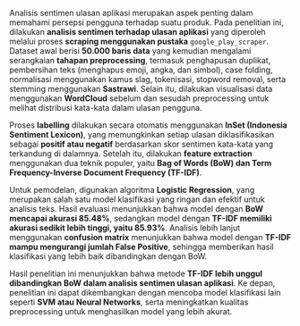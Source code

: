 Analisis sentimen ulasan aplikasi merupakan aspek penting dalam memahami persepsi pengguna terhadap suatu produk. Pada penelitian ini, dilakukan **analisis sentimen terhadap ulasan aplikasi** yang diperoleh melalui proses **scraping menggunakan pustaka** `google_play_scraper`. Dataset awal berisi **50.000 baris data** yang kemudian mengalami serangkaian **tahapan preprocessing**, termasuk penghapusan duplikat, pembersihan teks (menghapus emoji, angka, dan simbol), case folding, normalisasi menggunakan kamus slag, tokenisasi, stopword removal, serta stemming menggunakan **Sastrawi**. Selain itu, dilakukan visualisasi data menggunakan **WordCloud** sebelum dan sesudah preprocessing untuk melihat distribusi kata-kata dalam ulasan pengguna.  

Proses **labelling** dilakukan secara otomatis menggunakan **InSet (Indonesia Sentiment Lexicon)**, yang memungkinkan setiap ulasan diklasifikasikan sebagai **positif atau negatif** berdasarkan skor sentimen kata-kata yang terkandung di dalamnya. Setelah itu, dilakukan **feature extraction** menggunakan dua teknik populer, yaitu **Bag of Words (BoW) dan Term Frequency-Inverse Document Frequency (TF-IDF)**.  

Untuk pemodelan, digunakan algoritma **Logistic Regression**, yang merupakan salah satu model klasifikasi yang ringan dan efektif untuk analisis teks. Hasil evaluasi menunjukkan bahwa model dengan **BoW mencapai akurasi 85.48%**, sedangkan model dengan **TF-IDF memiliki akurasi sedikit lebih tinggi, yaitu 85.93%**. Analisis lebih lanjut menggunakan **confusion matrix** menunjukkan bahwa model dengan **TF-IDF mampu mengurangi jumlah False Positive**, sehingga memberikan hasil klasifikasi yang lebih baik dibandingkan dengan BoW.  

Hasil penelitian ini menunjukkan bahwa metode **TF-IDF lebih unggul dibandingkan BoW dalam analisis sentimen ulasan aplikasi**. Ke depan, penelitian ini dapat dikembangkan dengan mencoba model klasifikasi lain seperti **SVM atau Neural Networks**, serta meningkatkan kualitas preprocessing untuk menghasilkan model yang lebih akurat.  
